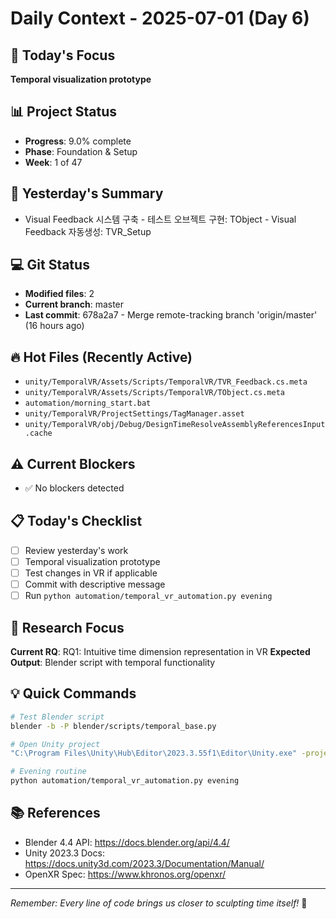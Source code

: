 # Daily Context - 2025-07-01 (Day 6)

## 🎯 Today's Focus
**Temporal visualization prototype**

## 📊 Project Status
- **Progress**: 9.0% complete
- **Phase**: Foundation & Setup
- **Week**: 1 of 47

## 📝 Yesterday's Summary
- Visual Feedback 시스템 구축 - 테스트 오브젝트 구현: TObject - Visual Feedback 자동생성: TVR_Setup

## 💻 Git Status
- **Modified files**: 2
- **Current branch**: master
- **Last commit**: 678a2a7 - Merge remote-tracking branch 'origin/master' (16 hours ago)

## 🔥 Hot Files (Recently Active)
- `unity/TemporalVR/Assets/Scripts/TemporalVR/TVR_Feedback.cs.meta`
- `unity/TemporalVR/Assets/Scripts/TemporalVR/TObject.cs.meta`
- `automation/morning_start.bat`
- `unity/TemporalVR/ProjectSettings/TagManager.asset`
- `unity/TemporalVR/obj/Debug/DesignTimeResolveAssemblyReferencesInput.cache`

## ⚠️ Current Blockers
- ✅ No blockers detected

## 📋 Today's Checklist
- [ ] Review yesterday's work
- [ ] Temporal visualization prototype
- [ ] Test changes in VR if applicable  
- [ ] Commit with descriptive message
- [ ] Run `python automation/temporal_vr_automation.py evening`

## 🎯 Research Focus
**Current RQ**: RQ1: Intuitive time dimension representation in VR
**Expected Output**: Blender script with temporal functionality

## 💡 Quick Commands
```bash
# Test Blender script
blender -b -P blender/scripts/temporal_base.py

# Open Unity project  
"C:\Program Files\Unity\Hub\Editor\2023.3.55f1\Editor\Unity.exe" -projectPath "unity\TemporalVR"

# Evening routine
python automation/temporal_vr_automation.py evening
```

## 📚 References
- Blender 4.4 API: https://docs.blender.org/api/4.4/
- Unity 2023.3 Docs: https://docs.unity3d.com/2023.3/Documentation/Manual/
- OpenXR Spec: https://www.khronos.org/openxr/

---
*Remember: Every line of code brings us closer to sculpting time itself!* 🚀
